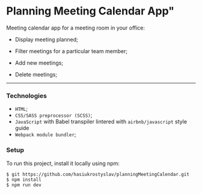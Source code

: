 # Planning Meeting Calendar App"

Meeting calendar app for a meeting room in your office:

- Display meeting planned;

* Filter meetings for a particular team member;

- Add new meetings;

* Delete meetings;

---

### Technologies

- `HTML`;
- `CSS/SASS preprocessor (SCSS)`;
- `JavaScript` with Babel transpiler lintered with `airbnb/javascript` style guide
- `Webpack module bundler`;

### Setup

To run this project, install it locally using npm:

```
$ git https://github.com/hasiukrostyslav/planningMeetingCalendar.git
$ npm install
$ npm run dev
```
